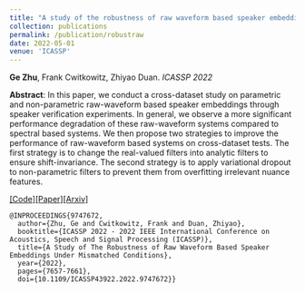 ```yaml
---
title: "A study of the robustness of raw waveform based speaker embeddings under mismatched conditions"
collection: publications
permalink: /publication/robustraw
date: 2022-05-01
venue: 'ICASSP'
---
```

<b>Ge Zhu</b>, Frank Cwitkowitz, Zhiyao Duan. <i>ICASSP 2022</i>

<b>Abstract</b>: In this paper, we conduct a cross-dataset study on parametric and non-parametric raw-waveform based speaker embeddings through speaker verification experiments. In general, we observe a more significant performance degradation of these raw-waveform systems compared to spectral based systems. We then propose two strategies to improve the performance of raw-waveform based systems on cross-dataset tests. The first strategy is to change the real-valued filters into analytic filters to ensure shift-invariance. The second strategy is to apply variational dropout to non-parametric filters to prevent them from overfitting irrelevant nuance features.

[[Code]](https://github.com/gzhu06/TDspkr-mismatch-study)[[Paper]](https://ieeexplore.ieee.org/document/9747672)[[Arxiv]](https://arxiv.org/abs/2110.04265)

```
@INPROCEEDINGS{9747672,
  author={Zhu, Ge and Cwitkowitz, Frank and Duan, Zhiyao},
  booktitle={ICASSP 2022 - 2022 IEEE International Conference on Acoustics, Speech and Signal Processing (ICASSP)}, 
  title={A Study of The Robustness of Raw Waveform Based Speaker Embeddings Under Mismatched Conditions}, 
  year={2022},
  pages={7657-7661},
  doi={10.1109/ICASSP43922.2022.9747672}}
```